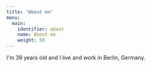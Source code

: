 ```yaml
---
title: "About me"
menu:
  main:
    identifier: about
    name: About me
    weight: 50
---
```


I'm 39 years old and I live and work in Berlin, Germany.
